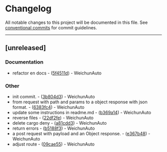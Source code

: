 # Changelog

All notable changes to this project will be documented in this file. See [conventional commits](https://www.conventionalcommits.org/) for commit guidelines.

---

## [unreleased]

### Documentation

- refactor en docs - ([5f4511d](https://github.com/WeichunAuto/axum-template.git/commit/5f4511dc4e56f59a334189996e23e9bed53cfd68)) - WeichunAuto

### Other

- init commit. - ([3b804d3](https://github.com/WeichunAuto/axum-template.git/commit/3b804d3be735e537b9ae94dfacc1a89127f5fb3d)) - WeichunAuto
- from request with path and params to a object response with json format. - ([6383fc4](https://github.com/WeichunAuto/axum-template.git/commit/6383fc4a35ae90d366f0a8d711970941bf306e19)) - WeichunAuto
- update some instructions in readme.md - ([b369a14](https://github.com/WeichunAuto/axum-template.git/commit/b369a14da7253da7049ccd658bd8df702c7d41da)) - WeichunAuto
- reverse files - ([22df2fe](https://github.com/WeichunAuto/axum-template.git/commit/22df2feded4e6d9f5ebb8279aaed7548e00c8b2e)) - WeichunAuto
- delete cargo deny - ([a81cdd3](https://github.com/WeichunAuto/axum-template.git/commit/a81cdd321a85afee76ce2a684a359e94dd042922)) - WeichunAuto
- return errors - ([b5188f3](https://github.com/WeichunAuto/axum-template.git/commit/b5188f318a6e8e035268768fd38812ff7e8574e7)) - WeichunAuto
- a post request with payload and an Object response. - ([e367b48](https://github.com/WeichunAuto/axum-template.git/commit/e367b480f91ef877c63310676f8ebd1cd0219c1e)) - WeichunAuto
- adjust route - ([09cae55](https://github.com/WeichunAuto/axum-template.git/commit/09cae553a7f956cc341c39d780ce3a88c570352e)) - WeichunAuto
